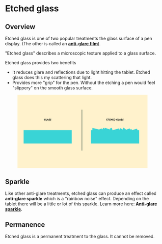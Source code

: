 # Etched glass

## Overview

Etched glass is one of two popular treatments the glass surface of a pen display. (The other is called an [**anti-glare film**](anti-glare-film.md)).

"Etched glass" describes a microscopic texture applied to a glass surface.

Etched glass provides two benefits

* It reduces glare and reflections due to light hitting the tablet. Etched glass does this my scattering that light.
* Provides more "grip" for the pen. Without the etching a pen would feel "slippery" on the smooth glass surface.

<figure><img src="../../.gitbook/assets/image (1) (1) (1) (1) (1) (1) (1) (1) (1) (1) (1) (1) (1) (1) (1) (1) (1) (1) (1) (1) (1) (1) (1) (1) (1).png" alt="" width="563"><figcaption></figcaption></figure>

## Sparkle

Like other anti-glare treatments, etched glass can produce an effect called **anti-glare sparkle** which is a "rainbow noise" effect. Depending on the tablet there will be a little or lot of this sparkle. Learn more here: [**Anti-glare sparkle**](anti-glare-sparkle.md).

## Permanence

Etched glass is a permanent treatment to the glass. It cannot be removed.&#x20;

